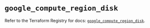 # `google_compute_region_disk`

Refer to the Terraform Registry for docs: [`google_compute_region_disk`](https://registry.terraform.io/providers/hashicorp/google/5.24.0/docs/resources/compute_region_disk).
